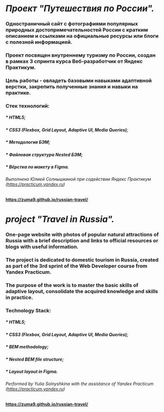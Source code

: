 # _Проект "Путешествия по России"._
### Одностраничный сайт с фотографиями популярных природных достопримечательностей России с кратким описанием и ссылками на официальные ресурсы или блоги с полезной информацией.
### Проект посвящен внутреннему туризму по России, создан в рамках 3 спринта курса Веб-разработчик от Яндекс Практикум.
### Цель работы - овладеть базовыми навыками адаптивной верстки, закрепить полученные знания и навыки на практике.
### Стек технологий:
##### * HTML5;
##### * CSS3 (Flexbox, Grid Layout, Adaptive UI, Media Queries);
##### * Методология БЭМ;
##### * Файловая структура Nested БЭМ;
##### * Вёрстка по макету в Figma.
###### Выполнено Юлией Солнышкиной при содействии Яндекс Практикум (https://practicum.yandex.ru)
#### https://zuma9.github.io/russian-travel/

# _project "Travel in Russia"._
### One-page website with photos of popular natural attractions of Russia with a brief description and links to official resources or blogs with useful information.
### The project is dedicated to domestic tourism in Russia, created as part of the 3rd sprint of the Web Developer course from Yandex Practicum.
### The purpose of the work is to master the basic skills of adaptive layout, consolidate the acquired knowledge and skills in practice.
### Technology Stack:
##### * HTML5;
##### * CSS3 (Flexbox, Grid Layout, Adaptive UI, Media Queries);
##### * BEM methodology;
##### * Nested BEM file structure;
##### * Layout layout in Figma.
###### Performed by Yulia Solnyshkina with the assistance of Yandex Practicum (https://practicum.yandex.ru)
#### https://zuma9.github.io/russian-travel/
